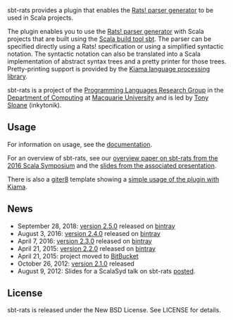 sbt-rats provides a plugin that enables the [Rats! parser generator](https://cs.nyu.edu/rgrimm/xtc/rats.html) to be used in Scala projects.

The plugin enables you to use the [Rats! parser generator](https://cs.nyu.edu/rgrimm/xtc/rats.html) with Scala projects that are built using the [Scala build tool sbt](https://www.scala-sbt.org). The parser can be specified directly using a Rats! specification or using a simplified syntactic notation. The syntactic notation can also be translated into a Scala implementation of abstract syntax trees and a pretty printer for those trees. Pretty-printing support is provided by the [Kiama language processing library](https://kiama.googlecode.com).

sbt-rats is a project of the [Programming Languages Research Group](https://wiki.mq.edu.au/display/plrg/Welcome) in the [Department of Computing](http://www.comp.mq.edu.au/) at [Macquarie University](http://www.mq.edu.au) and is led by [Tony Sloane](https://bitbucket.org/inkytonik) (inkytonik).

## Usage

For information on usage, see the [documentation](https://bitbucket.org/inkytonik/sbt-rats/src/master/wiki/usage.md).

For an overview of sbt-rats, see our [overview paper on sbt-rats from the 2016 Scala Symposium](https://dl.acm.org/authorize?N27522) and the [slides from the associated presentation](https://speakerdeck.com/inkytonik/the-sbt-rats-parser-generator-plugin-for-scala).

There is also a [giter8](http://github.com/n8han/giter8#readme) template showing a [simple usage of the plugin with Kiama](https://github.com/inkytonik/kiama-rats.g8).

## News

* September 28, 2018: [version 2.5.0](https://bitbucket.org/inkytonik/sbt-rats/src/master/notes/2.5.0.markdown) released on [bintray](https://bintray.com/inkytonik/sbt-plugins/sbt-rats/view)
* August 3, 2016: [version 2.4.0](https://bitbucket.org/inkytonik/sbt-rats/src/master/notes/2.4.0.markdown) released on [bintray](https://bintray.com/inkytonik/sbt-plugins/sbt-rats/view)
* April 7, 2016: [version 2.3.0](https://bitbucket.org/inkytonik/sbt-rats/src/master/notes/2.3.0.markdown) released on [bintray](https://bintray.com/inkytonik/sbt-plugins/sbt-rats/view)
* April 21, 2015: [version 2.2.0](https://bitbucket.org/inkytonik/sbt-rats/src/master/notes/2.2.0.markdown) released on [bintray](https://bintray.com/inkytonik/sbt-plugins/sbt-rats/view)
* April 21, 2015: project moved to [BitBucket](https://bitbucket.org/inkytonik/sbt-rats)
* October 26, 2012: [version 2.1.0](https://bitbucket.org/inkytonik/sbt-rats/src/master/notes/2.1.0.markdown) released
* August 9, 2012: Slides for a ScalaSyd talk on sbt-rats [posted](https://speakerdeck.com/inkytonik/sbt-rats-packrat-parser-generation-for-scala).

## License

sbt-rats is released under the New BSD License.  See LICENSE for details.
